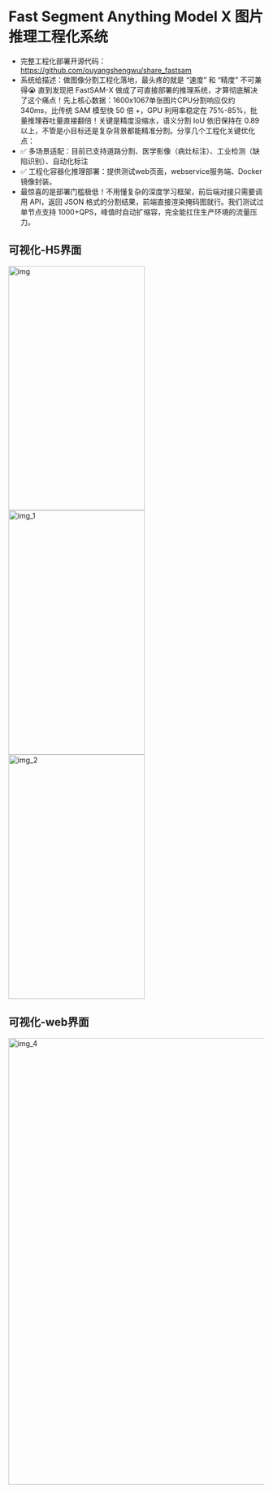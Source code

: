 # Fast Segment Anything Model X  图片推理工程化系统
* 完整工程化部署开源代码：https://github.com/ouyangshengwu/share_fastsam
* 系统给描述：做图像分割工程化落地，最头疼的就是 “速度” 和 “精度” 不可兼得😭 直到发现把 FastSAM-X 做成了可直接部署的推理系统，才算彻底解决了这个痛点！​
先上核心数据：1600x1067单张图片CPU分割响应仅约340ms，比传统 SAM 模型快 50 倍 +，GPU 利用率稳定在 75%-85%，批量推理吞吐量直接翻倍！关键是精度没缩水，语义分割 IoU 依旧保持在 0.89 以上，不管是小目标还是复杂背景都能精准分割。​
分享几个工程化关键优化点：​
* ✅ 多场景适配：目前已支持道路分割、医学影像（病灶标注）、工业检测（缺陷识别）、自动化标注​
* ✅ 工程化容器化推理部署：提供测试web页面，webservice服务端、Docker 镜像封装。​
* 最惊喜的是部署门槛极低！不用懂复杂的深度学习框架，前后端对接只需要调用 API，返回 JSON 格式的分割结果，前端直接渲染掩码图就行。我们测试过单节点支持 1000+QPS，峰值时自动扩缩容，完全能扛住生产环境的流量压力。​
## 可视化-H5界面
<img width="268" height="481" alt="img" src="https://github.com/user-attachments/assets/3902464a-27de-49bc-ac30-c72a951f0fe2" /><img width="268" height="481" alt="img_1" src="https://github.com/user-attachments/assets/ac1ebf34-ffb2-41a0-a3e4-65e3bcf37866" /><img width="268" height="481" alt="img_2" src="https://github.com/user-attachments/assets/c366d206-5101-4ae6-a78c-0b5b1a064a75" />
## 可视化-web界面
<img width="1920" height="879" alt="img_4" src="https://github.com/user-attachments/assets/df85f1db-bc05-4525-b080-514573798e31" />



